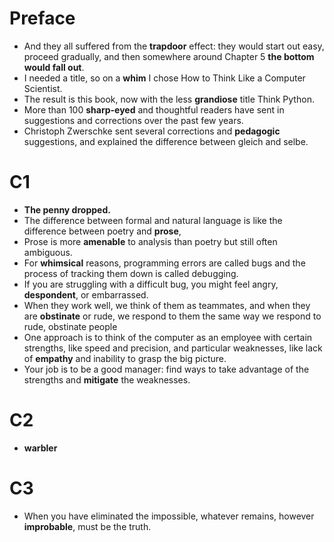 # Preface

- And they all suffered from the **trapdoor** effect: they would start out 
  easy, proceed gradually, and then somewhere around Chapter 5 **the bottom 
  would fall out**.
- I needed a title, so on a **whim** I chose How to Think Like a Computer 
  Scientist.
- The result is this book, now with the less **grandiose** title Think Python.
- More than 100 **sharp-eyed** and thoughtful readers have sent in 
  suggestions and corrections over the past few years.
- Christoph Zwerschke sent several corrections and **pedagogic** suggestions, 
  and explained the difference between gleich and selbe.

# C1

- **The penny dropped.**
- The difference between formal and natural language is like the difference 
  between poetry and **prose**,
- Prose is more **amenable** to analysis than poetry but still often 
  ambiguous. 
- For **whimsical** reasons, programming errors are called 
  bugs and the process of tracking them down is called debugging.
- If you are struggling with a difficult bug, you might feel angry, 
  **despondent**, or embarrassed. 
- When they work well, we think of them as teammates, and when they are 
  **obstinate** or rude, we respond to them the same way we respond to rude, 
  obstinate people
- One approach is to think of the computer as an employee with certain 
  strengths, like speed and precision, and particular weaknesses, like lack of 
  **empathy** and inability to grasp the big picture.
- Your job is to be a good manager: find ways to take advantage of the 
  strengths and **mitigate** the weaknesses.

# C2

- **warbler**

# C3

- When you have eliminated the impossible, whatever remains, however 
  **improbable**, must be the truth.

